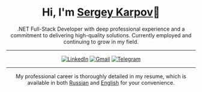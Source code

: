 <h1 align="center">Hi, I'm <a href="https://github.com/causalewe">Sergey Karpov</a>👋</h1>

<p align="center">.NET Full-Stack Developer with deep professional experience and a commitment to delivering high-quality solutions. Currently employed and continuing to grow in my field.</p>

---

<div align="center">

[![LinkedIn](https://img.shields.io/badge/LinkedIn-blue)](https://www.linkedin.com/in/causalewe/) [![Gmail](https://img.shields.io/badge/Gmail-orange)](mailto:ser42rus@gmail.com) [![Telegram](https://img.shields.io/badge/Telegram-33b4e3)](https://t.me/CausalEwe407)

</div>

---

<p align="center">My professional career is thoroughly detailed in my resume, which is available in both <a href="resume.ru.md">Russian</a> and <a href="resume.en.md">English</a> for your convenience.</p>
